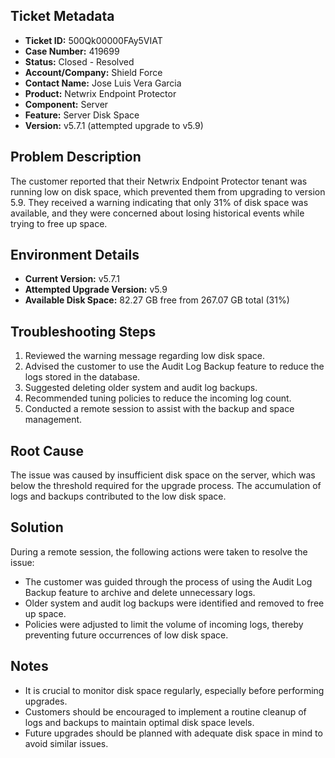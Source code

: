 ## Ticket Metadata
- **Ticket ID:** 500Qk00000FAy5VIAT
- **Case Number:** 419699
- **Status:** Closed - Resolved
- **Account/Company:** Shield Force
- **Contact Name:** Jose Luis Vera Garcia
- **Product:** Netwrix Endpoint Protector
- **Component:** Server
- **Feature:** Server Disk Space
- **Version:** v5.7.1 (attempted upgrade to v5.9)

## Problem Description
The customer reported that their Netwrix Endpoint Protector tenant was running low on disk space, which prevented them from upgrading to version 5.9. They received a warning indicating that only 31% of disk space was available, and they were concerned about losing historical events while trying to free up space.

## Environment Details
- **Current Version:** v5.7.1
- **Attempted Upgrade Version:** v5.9
- **Available Disk Space:** 82.27 GB free from 267.07 GB total (31%)

## Troubleshooting Steps
1. Reviewed the warning message regarding low disk space.
2. Advised the customer to use the Audit Log Backup feature to reduce the logs stored in the database.
3. Suggested deleting older system and audit log backups.
4. Recommended tuning policies to reduce the incoming log count.
5. Conducted a remote session to assist with the backup and space management.

## Root Cause
The issue was caused by insufficient disk space on the server, which was below the threshold required for the upgrade process. The accumulation of logs and backups contributed to the low disk space.

## Solution
During a remote session, the following actions were taken to resolve the issue:
- The customer was guided through the process of using the Audit Log Backup feature to archive and delete unnecessary logs.
- Older system and audit log backups were identified and removed to free up space.
- Policies were adjusted to limit the volume of incoming logs, thereby preventing future occurrences of low disk space.

## Notes
- It is crucial to monitor disk space regularly, especially before performing upgrades.
- Customers should be encouraged to implement a routine cleanup of logs and backups to maintain optimal disk space levels.
- Future upgrades should be planned with adequate disk space in mind to avoid similar issues.